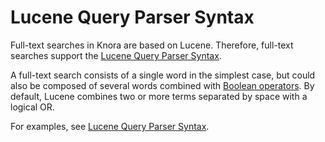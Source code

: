 # Lucene Query Parser Syntax

Full-text searches in Knora are based on Lucene. 
Therefore, full-text searches support the 
[Lucene Query Parser Syntax](https://lucene.apache.org/core/7_7_0/queryparser/org/apache/lucene/queryparser/classic/package-summary.html).

A full-text search consists of a single word in the simplest case, but could also be composed of several words combined with 
[Boolean operators](https://lucene.apache.org/core/7_7_0/queryparser/org/apache/lucene/queryparser/classic/package-summary.html#Boolean_operators).
By default, Lucene combines two or more terms separated by space with a logical OR.

For examples, see 
[Lucene Query Parser Syntax](https://lucene.apache.org/core/7_7_0/queryparser/org/apache/lucene/queryparser/classic/package-summary.html).

